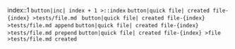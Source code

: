 index::1
`button|inc| index + 1 >::index`
`button|quick file| created file-{index} >tests/file.md `
`button|quick file| created file-{index} >tests/file.md append`
`button|quick file| created file-{index} >tests/file.md prepend`
`button|quick file| created file-{index} >file >tests/file.md created`